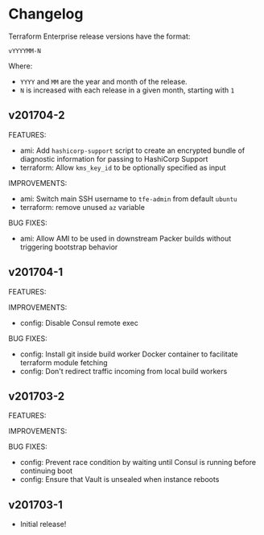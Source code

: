 # Changelog

Terraform Enterprise release versions have the format:

```
vYYYYMM-N
```

Where:

 * `YYYY` and `MM` are the year and month of the release.
 * `N` is increased with each release in a given month, starting with `1`

## v201704-2

FEATURES:

 * ami: Add `hashicorp-support` script to create an encrypted bundle of
   diagnostic information for passing to HashiCorp Support
 * terraform: Allow `kms_key_id` to be optionally specified as input

IMPROVEMENTS:

 * ami: Switch main SSH username to `tfe-admin` from default `ubuntu`
 * terraform: remove unused `az` variable

BUG FIXES:

 * ami: Allow AMI to be used in downstream Packer builds without triggering
   bootstrap behavior

## v201704-1

FEATURES:

IMPROVEMENTS:

 * config: Disable Consul remote exec

BUG FIXES:

 * config: Install git inside build worker Docker container to facilitate terraform module fetching
 * config: Don't redirect traffic incoming from local build workers

## v201703-2

FEATURES:

IMPROVEMENTS:

BUG FIXES:

 * config: Prevent race condition by waiting until Consul is running before continuing boot 
 * config: Ensure that Vault is unsealed when instance reboots

## v201703-1

 * Initial release!
